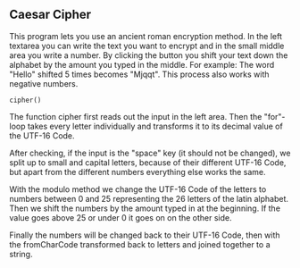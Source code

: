 ## Caesar Cipher

This program lets you use an ancient roman encryption method.
In the left textarea you can write the text you want to encrypt and in the small middle area you write a number.
By clicking the button you shift your text down the alphabet by the amount you typed in the middle.
For example: The word "Hello" shifted 5 times becomes "Mjqqt".
This process also works with negative numbers.

```
cipher()
```

The function cipher first reads out the input in the left area.
Then the "for"-loop takes every letter individually and transforms it to its decimal value of the UTF-16 Code.

After checking, if the input is the "space" key (it should not be changed), we split up to small and capital letters,
because of their different UTF-16 Code, but apart from the different numbers everything else works the same.

With the modulo method we change the UTF-16 Code of the letters to numbers between 0 and 25 representing the 26 letters of the latin alphabet.
Then we shift the numbers by the amount typed in at the beginning. If the value goes above 25 or under 0 it goes on on the other side.

Finally the numbers will be changed back to their UTF-16 Code, then with the fromCharCode transformed back to letters and joined together to a string.
